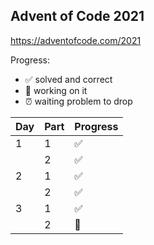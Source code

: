 ## Advent of Code 2021

https://adventofcode.com/2021

Progress:
- ✅ solved and correct
- 🤔 working on it 
- ⏰ waiting problem to drop

| Day | Part | Progress |
| --- | --- | --- |
| 1 | 1 | ✅ |
|  | 2 | ✅ |
| 2 | 1 |  ✅ | 
|  | 2 | ✅ | 
| 3 | 1 | ✅ |
|  | 2 | 🤔